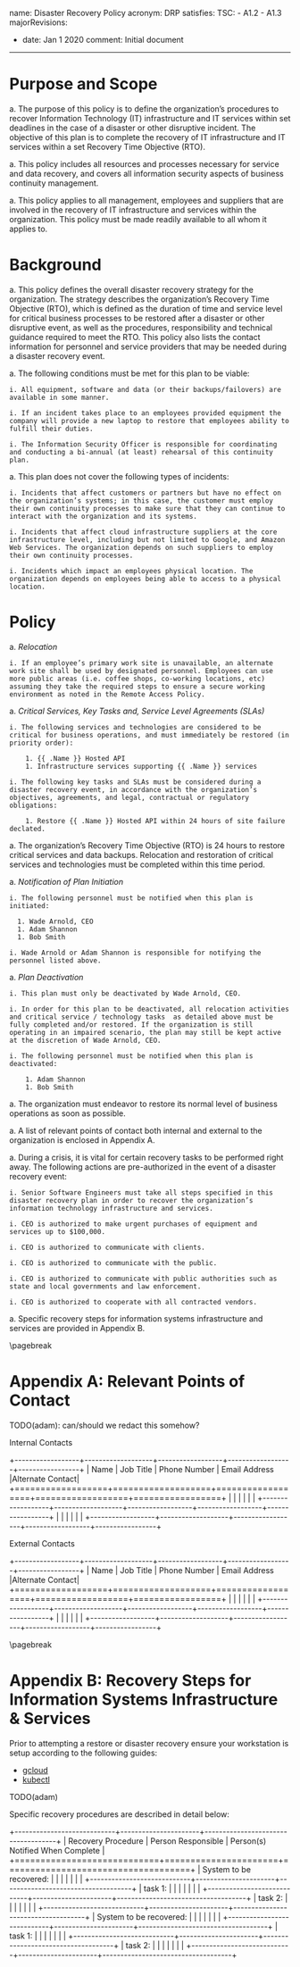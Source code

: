 name: Disaster Recovery Policy
acronym: DRP
satisfies:
  TSC:
    - A1.2
    - A1.3
majorRevisions:
  - date: Jan 1 2020
    comment: Initial document
---

# Purpose and Scope

a. The purpose of this policy is to define the organization’s procedures to recover Information Technology (IT) infrastructure and IT services within set deadlines in the case of a disaster or other disruptive incident. The objective of this plan is to complete the recovery of IT infrastructure and IT services within a set Recovery Time Objective (RTO).

a. This policy includes all resources and processes necessary for service and data recovery, and covers all information security aspects of business continuity management.

a. This policy applies to all management, employees and suppliers that are involved in the recovery of IT infrastructure and services within the organization. This policy must be made readily available to all whom it applies to.

# Background

a. This policy defines the overall disaster recovery strategy for the organization. The strategy describes the organization’s Recovery Time Objective (RTO), which is defined as the duration of time and service level for critical business processes to be restored after a disaster or other disruptive event, as well as the procedures, responsibility and technical guidance required to meet the RTO. This policy also lists the contact information for personnel and service providers that may be needed during a disaster recovery event.

a. The following conditions must be met for this plan to be viable:

    i. All equipment, software and data (or their backups/failovers) are available in some manner.

    i. If an incident takes place to an employees provided equipment the company will provide a new laptop to restore that employees ability to fulfill their duties.

    i. The Information Security Officer is responsible for coordinating and conducting a bi-annual (at least) rehearsal of this continuity plan.

a. This plan does not cover the following types of incidents:

    i. Incidents that affect customers or partners but have no effect on the organization’s systems; in this case, the customer must employ their own continuity processes to make sure that they can continue to interact with the organization and its systems.

    i. Incidents that affect cloud infrastructure suppliers at the core infrastructure level, including but not limited to Google, and Amazon Web Services. The organization depends on such suppliers to employ their own continuity processes.

    i. Incidents which impact an employees physical location. The organization depends on employees being able to access to a physical location.

# Policy

a. *Relocation*

    i. If an employee’s primary work site is unavailable, an alternate work site shall be used by designated personnel. Employees can use more public areas (i.e. coffee shops, co-working locations, etc) assuming they take the required steps to ensure a secure working environment as noted in the Remote Access Policy.

a. *Critical Services, Key Tasks and, Service Level Agreements (SLAs)*

    i. The following services and technologies are considered to be critical for business operations, and must immediately be restored (in priority order):

        1. {{ .Name }} Hosted API
        1. Infrastructure services supporting {{ .Name }} services

    i. The following key tasks and SLAs must be considered during a disaster recovery event, in accordance with the organization’s objectives, agreements, and legal, contractual or regulatory obligations:

        1. Restore {{ .Name }} Hosted API within 24 hours of site failure declated.

a. The organization’s Recovery Time Objective (RTO) is 24 hours to restore critical services and data backups. Relocation and restoration of critical services and technologies must be completed within this time period.

a. *Notification of Plan Initiation*

    i. The following personnel must be notified when this plan is initiated:

      1. Wade Arnold, CEO
      1. Adam Shannon
      1. Bob Smith

    i. Wade Arnold or Adam Shannon is responsible for notifying the personnel listed above.

a. *Plan Deactivation*

    i. This plan must only be deactivated by Wade Arnold, CEO.

    i. In order for this plan to be deactivated, all relocation activities and critical service / technology tasks  as detailed above must be fully completed and/or restored. If the organization is still operating in an impaired scenario, the plan may still be kept active at the discretion of Wade Arnold, CEO.

    i. The following personnel must be notified when this plan is deactivated:

        1. Adam Shannon
        1. Bob Smith

a. The organization must endeavor to restore its normal level of business operations as soon as possible.

a. A list of relevant points of contact both internal and external to the organization is enclosed in Appendix A.

a. During a crisis, it is vital for certain recovery tasks to be performed right away. The following actions are pre-authorized in the event of a disaster recovery event:

    i. Senior Software Engineers must take all steps specified in this disaster recovery plan in order to recover the organization’s information technology infrastructure and services.

    i. CEO is authorized to make urgent purchases of equipment and services up to $100,000.

    i. CEO is authorized to communicate with clients.

    i. CEO is authorized to communicate with the public.

    i. CEO is authorized to communicate with public authorities such as state and local governments and law enforcement.

    i. CEO is authorized to cooperate with all contracted vendors.

a. Specific recovery steps for information systems infrastructure and services are provided in Appendix B.

\pagebreak

# Appendix A: Relevant Points of Contact

TODO(adam): can/should we redact this somehow?

Internal Contacts

+------------------+-------------------+------------------+------------------+-----------------+
|       Name       |     Job Title     |   Phone Number   |  Email Address   |Alternate Contact|
+==================+===================+==================+==================+=================+
|                  |                   |                  |                  |                 |
+------------------+-------------------+------------------+------------------+-----------------+
|                  |                   |                  |                  |                 |
+------------------+-------------------+------------------+------------------+-----------------+

External Contacts

+------------------+-------------------+------------------+------------------+-----------------+
|       Name       |     Job Title     |   Phone Number   |  Email Address   |Alternate Contact|
+==================+===================+==================+==================+=================+
|                  |                   |                  |                  |                 |
+------------------+-------------------+------------------+------------------+-----------------+
|                  |                   |                  |                  |                 |
+------------------+-------------------+------------------+------------------+-----------------+

\pagebreak

# Appendix B: Recovery Steps for Information Systems Infrastructure & Services

Prior to attempting a restore or disaster recovery ensure your workstation is setup according to the following guides:

- [gcloud](https://github.com/moov-io/infra/blob/master/docs/google-cloud.md#credentials)
- [kubectl](https://kubernetes.io/docs/tasks/tools/install-kubectl/)

TODO(adam)

Specific recovery procedures are described in detail below:

+----------------------------+----------------------+------------------------------------+
|     Recovery Procedure     |  Person Responsible  |  Person(s) Notified When Complete  |
+============================+======================+====================================+
| System to be recovered:    |                      |                                    |
|                            |                      |                                    |
+----------------------------+----------------------+------------------------------------+
| task 1:                    |                      |                                    |
|                            |                      |                                    |
+----------------------------+----------------------+------------------------------------+
| task 2:                    |                      |                                    |
|                            |                      |                                    |
+----------------------------+----------------------+------------------------------------+
| System to be recovered:    |                      |                                    |
|                            |                      |                                    |
+----------------------------+----------------------+------------------------------------+
| task 1:                    |                      |                                    |
|                            |                      |                                    |
+----------------------------+----------------------+------------------------------------+
| task 2:                    |                      |                                    |
|                            |                      |                                    |
+----------------------------+----------------------+------------------------------------+
